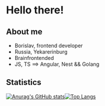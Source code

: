 # Hello there!

## About me
- Borislav, frontend developer
- Russia, Yekarerinburg
- Brainfrontended
- JS, TS ==> Angular, Nest && Golang

## Statistics

[![Anurag's GitHub stats](https://github-readme-stats.vercel.app/api?username=Handehoch&theme=dark&show_icons=true)](https://github.com/anuraghazra/github-readme-stats)[![Top Langs](https://github-readme-stats.vercel.app/api/top-langs/?username=Handehoch&theme=dark&layout=compact)](https://github.com/anuraghazra/github-readme-stats)
